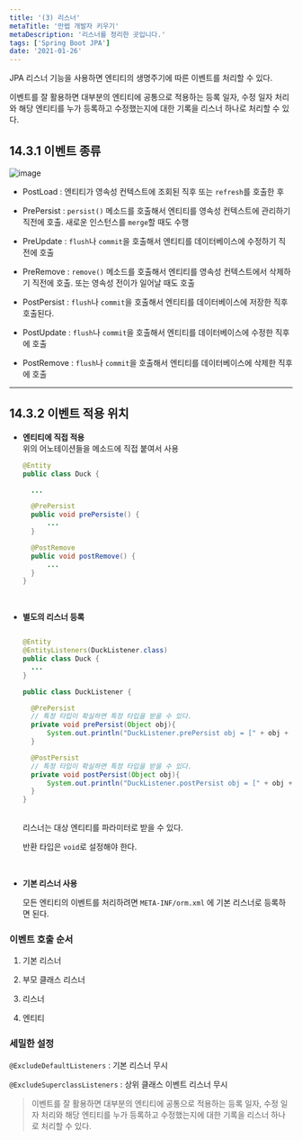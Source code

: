 ```yaml
---
title: '(3) 리스너'
metaTitle: '만렙 개발자 키우기'
metaDescription: '리스너를 정리한 곳입니다.'
tags: ['Spring Boot JPA']
date: '2021-01-26'
---
```


JPA 리스너 기능을 사용하면 엔티티의 생명주기에 따른 이벤트를 처리할 수 있다.

이벤트를 잘 활용하면 대부분의 엔티티에 공통으로 적용하는 등록 일자, 수정 일자 처리와 해당 엔티티를 누가 등록하고 수정했는지에 대한 기록을 리스너 하나로 처리할 수 있다.

## 14.3.1 이벤트 종류

![image](https://user-images.githubusercontent.com/51476083/123542435-a5aa7a00-d784-11eb-8dbd-c5d328f2d8de.png)


- PostLoad : 엔티티가 영속성 컨텍스트에 조회된 직후 또는 `refresh`를 호출한 후

* PrePersist : `persist()` 메소드를 호출해서 엔티티를 영속성 컨텍스트에 관리하기 직전에 호출. 새로운 인스턴스를 `merge`할 때도 수행

- PreUpdate : `flush`나 `commit`을 호출해서 엔티티를 데이터베이스에 수정하기 직전에 호출

* PreRemove : `remove()` 메소드를 호출해서 엔티티를 영속성 컨텍스트에서 삭제하기 직전에 호출. 또는 영속성 전이가 일어날 때도 호출

- PostPersist : `flush`나 `commit`을 호출해서 엔티티를 데이터베이스에 저장한 직후 호출된다.

* PostUpdate : `flush`나 `commit`을 호출해서 엔티티를 데이터베이스에 수정한 직후에 호출

- PostRemove : `flush`나 `commit`을 호출해서 엔티티를 데이터베이스에 삭제한 직후에 호출

---

## 14.3.2 이벤트 적용 위치

- **엔티티에 직접 적용**
  <br/>
  위의 어노테이션들을 메소드에 직접 붙여서 사용

  ```java
  @Entity
  public class Duck {

    ...

    @PrePersist
    public void prePersiste() {
        ...
    }

    @PostRemove
    public void postRemove() {
        ...
    }
  }
  ```

<br/>

* **별도의 리스너 등록**
  <br/>

  ```java

  @Entity
  @EntityListeners(DuckListener.class)
  public class Duck {
    ...
  }

  public class DuckListener {

    @PrePersist
    // 특정 타입이 확실하면 특정 타입을 받을 수 있다.
    private void prePersist(Object obj){
        System.out.println("DuckListener.prePersist obj = [" + obj + "]");
    }

    @PostPersist
    // 특정 타입이 확실하면 특정 타입을 받을 수 있다.
    private void postPersist(Object obj){
        System.out.println("DuckListener.postPersist obj = [" + obj + "]");
    }
  }
  ```

  <br/>
  리스너는 대상 엔티티를 파라미터로 받을 수 있다.

  반환 타입은 `void`로 설정해야 한다.

<br/>

- **기본 리스너 사용**

  모든 엔티티의 이벤트를 처리하려면 `META-INF/orm.xml` 에 기본 리스너로 등록하면 된다.


### 이벤트 호출 순서

1. 기본 리스너


2. 부모 클래스 리스너


3. 리스너


4. 엔티티


### 세밀한 설정

`@ExcludeDefaultListeners` : 기본 리스너 무시


`@ExcludeSuperclassListeners` : 상위 클래스 이벤트 리스너 무시



> 이벤트를 잘 활용하면 대부분의 엔티티에 공통으로 적용하는 등록 일자, 수정 일자 처리와 해당 엔티티를 누가 등록하고 수정했는지에 대한 기록을 리스너 하나로 처리할 수 있다.

